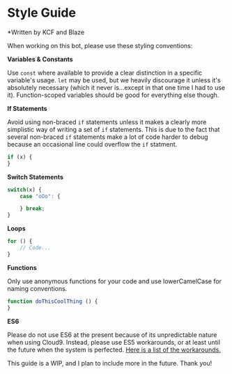 # Style Guide
*Written by KCF and Blaze

When working on this bot, please use these styling conventions: 

**Variables & Constants**

Use `const` where available to provide a clear distinction in a specific variable's usage. `let` may be used, but we heavily discourage it unless it's absolutely necessary (which it never is...except in that one time I had to use it). Function-scoped variables should be good for everything else though.

**If Statements**

Avoid using non-braced `if` statements unless it makes a clearly more simplistic way of writing a set of `if` statements. This is due to the fact that several non-braced `if` statements make a lot of code harder to debug because an occasional line could overflow the `if` statment.
```javascript
if (x) {
}
```

**Switch Statements**

```javascript
switch(x) {
    case "oOo": {

    } break;
}
```

**Loops**

```javascript
for () {
    // Code...
}
```

**Functions**

Only use anonymous functions for your code and use lowerCamelCase for naming conventions.
```js
function doThisCoolThing () {
}
```

**ES6**

Please do not use ES6 at the present because of its unpredictable nature when using Cloud9. Instead, please use ES5 workarounds, or at least until the future when the system is perfected. [Here is a list of the workarounds.](es6-features.org/)

This guide is a WIP, and I plan to include more in the future. Thank you!
